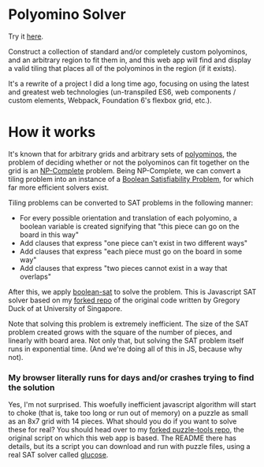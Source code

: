 # Polyomino Solver

Try it [here](https://cemulate.github.io/polyomino-solver).

Construct a collection of standard and/or completely custom polyominos, and an arbitrary region to fit them in, and this web app will find and display a valid tiling that places all of the polyominos in the region (if it exists).

It's a rewrite of a project I did a long time ago, focusing on using the latest and greatest web technologies (un-transpiled ES6, web components / custom elements, Webpack, Foundation 6's flexbox grid, etc.).

# How it works

It's known that for arbitrary grids and arbitrary sets of [polyominos](https://en.wikipedia.org/wiki/Polyomino), the problem of deciding whether or not the polyominos can fit together on the grid is an [NP-Complete](https://en.wikipedia.org/wiki/NP-completeness) problem. Being NP-Complete, we can convert a tiling problem into an instance of a [Boolean Satisfiability Problem](https://en.wikipedia.org/wiki/Boolean_satisfiability_problem), for which far more efficient solvers exist.

Tiling problems can be converted to SAT problems in the following manner:

- For every possible orientation and translation of each polyomino, a boolean variable is created signifying that "this piece can go on the board in this way"
- Add clauses that express "one piece can't exist in two different ways"
- Add clauses that express "each piece must go on the board in some way"
- Add clauses that express "two pieces cannot exist in a way that overlaps"

After this, we apply [boolean-sat](https://www.npmjs.com/package/boolean-sat) to solve the problem.
This is Javascript SAT solver based on my [forked repo](https://github.com/cemulate/SAT.js) of the original code written by Gregory Duck of at University of Singapore.

Note that solving this problem is extremely inefficient. The size of the SAT problem created grows with the square of the number of pieces, and linearly with board area. Not only that, but solving the SAT problem itself runs in exponential time. (And we're doing all of this in JS, because why not).

### My browser literally runs for days and/or crashes trying to find the solution

Yes, I'm not surprised. This woefully inefficient javascript algorithm will start to choke (that is, take too long or run out of memory) on a puzzle as small as an 8x7 grid with 14 pieces. What should you do if you want to solve these for real? You should head over to my [forked puzzle-tools repo](https://github.com/cemulate/puzzle-tools), the original script on which this web app is based. The README there has details, but its a script you can download and run with puzzle files, using a real SAT solver called [glucose](http://www.labri.fr/perso/lsimon/glucose/).
